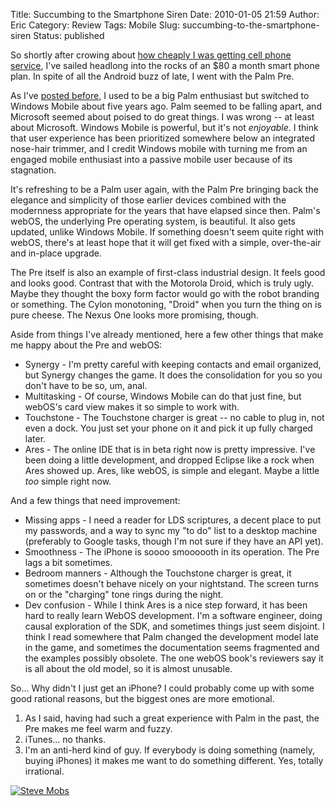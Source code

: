 Title: Succumbing to the Smartphone Siren
Date: 2010-01-05 21:59
Author: Eric
Category: Review
Tags: Mobile
Slug: succumbing-to-the-smartphone-siren
Status: published

So shortly after crowing about [how cheaply I was getting cell phone
service]({filename}/cell-phone-service-for-the-non-garrulous.md), I've sailed
headlong into the rocks of an \$80 a month smart phone plan. In spite of all
the Android buzz of late, I went with the Palm Pre.

As I've [posted before]({filename}/dell-axim-x50v-in-a-palm-users-hands.md), I
used to be a big Palm enthusiast but switched to Windows Mobile about five
years ago. Palm seemed to be falling apart, and Microsoft seemed about poised
to do great things. I was wrong -- at least about Microsoft. Windows Mobile is
powerful, but it's not *enjoyable*. I think that user experience has been
prioritized somewhere below an integrated nose-hair trimmer, and I credit
Windows mobile with turning me from an engaged mobile enthusiast into a passive
mobile user because of its stagnation.

It's refreshing to be a Palm user again, with the Palm Pre bringing back
the elegance and simplicity of those earlier devices combined with the
modernness appropriate for the years that have elapsed since then.
Palm's webOS, the underlying Pre operating system, is beautiful. It also
gets updated, unlike Windows Mobile. If something doesn't seem quite
right with webOS, there's at least hope that it will get fixed with a
simple, over-the-air and in-place upgrade.

The Pre itself is also an example of first-class industrial design. It
feels good and looks good. Contrast that with the Motorola Droid, which
is truly ugly. Maybe they thought the boxy form factor would go with the
robot branding or something. The Cylon monotoning, "Droid" when you turn
the thing on is pure cheese. The Nexus One looks more promising, though.

Aside from things I've already mentioned, here a few other things that
make me happy about the Pre and webOS:

-   Synergy - I'm pretty careful with keeping contacts and email
    organized, but Synergy changes the game. It does the consolidation
    for you so you don't have to be so, um, anal.
-   Multitasking - Of course, Windows Mobile can do that just fine, but
    webOS's card view makes it so simple to work with.
-   Touchstone - The Touchstone charger is great -- no cable to plug in,
    not even a dock. You just set your phone on it and pick it up fully
    charged later.
-   Ares - The online IDE that is in beta right now is
    pretty impressive. I've been doing a little development, and dropped
    Eclipse like a rock when Ares showed up. Ares, like webOS, is simple
    and elegant. Maybe a little *too* simple right now.

And a few things that need improvement:

-   Missing apps - I need a reader for LDS scriptures, a decent place to
    put my passwords, and a way to sync my "to do" list to a desktop
    machine (preferably to Google tasks, though I'm not sure if they
    have an API yet).
-   Smoothness - The iPhone is soooo smoooooth in its operation. The Pre
    lags a bit sometimes.
-   Bedroom manners - Although the Touchstone charger is great, it
    sometimes doesn't behave nicely on your nightstand. The screen turns
    on or the "charging" tone rings during the night.
-   Dev confusion - While I think Ares is a nice step forward, it has
    been hard to really learn WebOS development. I'm a software
    engineer, doing causal exploration of the SDK, and sometimes things
    just seem disjoint. I think I read somewhere that Palm changed the
    development model late in the game, and sometimes the documentation
    seems fragmented and the examples possibly obsolete. The one webOS
    book's reviewers say it is all about the old model, so it is
    almost unusable.

So... Why didn't I just get an iPhone? I could probably come up with
some good rational reasons, but the biggest ones are more emotional.

1.  As I said, having had such a great experience with Palm in the past,
    the Pre makes me feel warm and fuzzy.
2.  iTunes... no thanks.
3.  I'm an anti-herd kind of guy. If everybody is doing something
    (namely, buying iPhones) it makes me want to do something different.
    Yes, totally irrational.

[![Steve Mobs](http://img.youtube.com/vi//CZGIn9bpALo/0.jpg)](https://www.youtube.com/v/CZGIn9bpALo)
